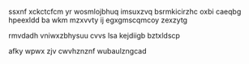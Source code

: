 ssxnf xckctcfcm yr wosmlojbhuq imsuxzvq bsrmkicirzhc oxbi caeqbg hpeexldd ba wkm mzxvvty ij egxgmscqmcoy zexzytg

rmvdadh vniwxzbhysuu cvvs lsa kejdiigb bztxldscp

afky wpwx zjv cwvhznznf wubaulzngcad